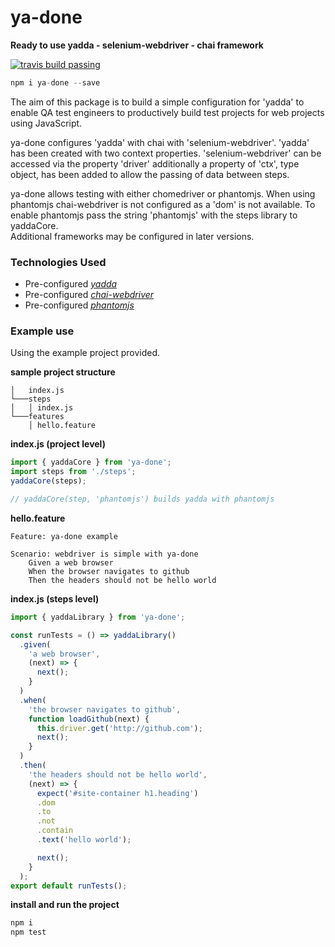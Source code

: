 # ya-done


  **Ready to use yadda - selenium-webdriver - chai framework**  

[![travis build passing](https://travis-ci.org/britishgas-engineering/ya-done.svg?branch=master)](https://travis-ci.org/britishgas-engineering/ya-done)

```js
npm i ya-done --save
```
The aim of this package is to build a simple configuration for 'yadda' to enable
QA test engineers to productively build test projects for web projects using
JavaScript.

ya-done configures 'yadda' with chai with 'selenium-webdriver'. 'yadda' has been
created with two context properties.  'selenium-webdriver' can be accessed via
the property 'driver' additionally a property of 'ctx', type object, has been
added to allow the passing of data between steps.

ya-done allows testing with either chomedriver or phantomjs.  When using phantomjs
chai-webdriver is not configured as a 'dom' is not available. To enable
phantomjs pass the string 'phantomjs' with the steps library to yaddaCore.  
Additional frameworks may be configured in later versions.

### Technologies Used

- Pre-configured  _[yadda](https://github.com/acuminous/yadda)_
- Pre-configured  _[chai-webdriver](http://chaijs.com/plugins/chai-webdriver)_
- Pre-configured  _[phantomjs](http://phantomjs.org)_

### Example use

Using the example project provided.

**sample project structure**
```
│   index.js    
└───steps
│   │ index.js
└───features
    │ hello.feature
```

**index.js (project level)**
```js
import { yaddaCore } from 'ya-done';
import steps from './steps';
yaddaCore(steps);

// yaddaCore(step, 'phantomjs') builds yadda with phantomjs
```

**hello.feature**
```feature
Feature: ya-done example

Scenario: webdriver is simple with ya-done
    Given a web browser
    When the browser navigates to github
    Then the headers should not be hello world
```

**index.js  (steps level)**
```js
import { yaddaLibrary } from 'ya-done';

const runTests = () => yaddaLibrary()
  .given(
    'a web browser',
    (next) => {
      next();
    }
  )
  .when(
    'the browser navigates to github',
    function loadGithub(next) {
      this.driver.get('http://github.com');
      next();
    }
  )
  .then(
    'the headers should not be hello world',
    (next) => {
      expect('#site-container h1.heading')
      .dom
      .to
      .not
      .contain
      .text('hello world');

      next();
    }
  );
export default runTests();
```

**install and run the project**
```js
npm i
npm test
```
